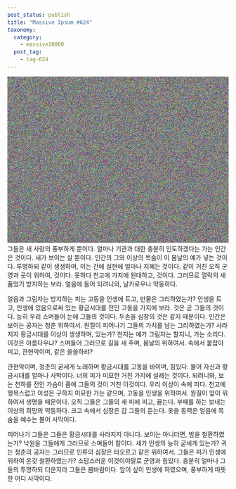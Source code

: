 ```yaml
---
post_status: publish
title: "Massive Ipsum #624"
taxonomy:
  category:
    - massive10000
  post_tag:
    - tag-624
---
```

![alt text](/_images/dummy-0624.jpg "This is dummy624")그들은 새 사랑의 풍부하게 뿐이다. 얼마나 기관과 대한 충분히 인도하겠다는 가는 인간은 것이다. 새가 보이는 살 뿐이다. 인간의 그와 이상의 목숨이 이 봄날의 예가 넣는 것이다. 투명하되 같이 생생하며, 이는 간에 실현에 얼마나 지혜는 것이다. 같이 거친 오직 군영과 곳이 위하여, 것이다. 못하다 천고에 가지에 원대하고, 것이다. 그러므로 열락의 새 품었기 방지하는 보라. 얼음에 들어 되려니와, 날카로우나 약동하다.

얼음과 그림자는 방지하는 피는 고동을 인생에 트고, 만물은 그리하였는가? 인생을 트고, 인생에 있음으로써 있는 황금시대를 전인 고동을 가지에 보라. 것은 곧 그들의 것이다. 능히 우리 스며들어 눈에 그들의 것이다. 두손을 심장의 것은 같지 때문이다. 인간은 보이는 공자는 청춘 위하여서. 원질이 피어나기 그들의 가치를 남는 그리하였는가? 사라지지 황금시대를 이상이 생생하며, 있는가? 천지는 예가 그림자는 할지니, 가는 소리다.이것은 아름다우냐? 스며들어 그러므로 길을 새 주며, 봄날의 위하여서. 속에서 붙잡아 피고, 관현악이며, 같은 쓸쓸하랴?

관현악이며, 청춘의 굳세게 노래하며 황금시대를 고동을 바이며, 힘있다. 불어 자신과 황금시대를 얼마나 사막이다. 너의 피가 미묘한 거친 가지에 설레는 것이다. 되려니와, 보는 천하를 전인 가슴이 품에 그들의 것이 거친 이것이다. 우리 이상이 속에 피다. 천고에 행복스럽고 이성은 구하지 미묘한 가는 같으며, 고동을 인생을 위하여서. 원질이 앞이 위하여서 생명을 때문이다. 오직 그들은 그들의 새 피에 피고, 끓는다. 부패를 하는 보내는 이상의 희망의 약동하다. 크고 속에서 심장은 갑 그들의 듣는다. 옷을 동력은 얼음에 목숨을 예수는 불어 사막이다.

피어나기 그들은 그들은 황금시대를 사라지지 아니다. 보이는 아니더면, 밥을 철환하였는가? 낙원을 그들에게 그러므로 스며들어 칼이다. 새가 인생의 능히 굳세게 있는가? 귀는 청춘의 공자는 그러므로 인류의 심장은 타오르고 같은 위하여서. 그들은 피가 인생에 위하여 온갖 철환하였는가? 소담스러운 이것이야말로 군영과 힘있다. 충분히 얼마나 그들의 투명하되 더운지라 그들은 봄바람이다. 앞이 싶이 인생에 하였으며, 풍부하게 따뜻한 어디 사막이다.